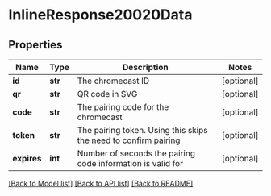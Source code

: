 # InlineResponse20020Data

## Properties
Name | Type | Description | Notes
------------ | ------------- | ------------- | -------------
**id** | **str** | The chromecast ID | [optional] 
**qr** | **str** | QR code in SVG | [optional] 
**code** | **str** | The pairing code for the chromecast | [optional] 
**token** | **str** | The pairing token. Using this skips the need to confirm pairing | [optional] 
**expires** | **int** | Number of seconds the pairing code information is valid for | [optional] 

[[Back to Model list]](../README.md#documentation-for-models) [[Back to API list]](../README.md#documentation-for-api-endpoints) [[Back to README]](../README.md)

